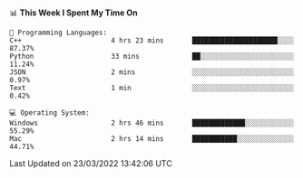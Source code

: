 
<!--START_SECTION:waka-->
📊 **This Week I Spent My Time On** 

```text
💬 Programming Languages: 
C++                      4 hrs 23 mins       █████████████████████░░░░   87.37% 
Python                   33 mins             ██░░░░░░░░░░░░░░░░░░░░░░░   11.24% 
JSON                     2 mins              ░░░░░░░░░░░░░░░░░░░░░░░░░   0.97% 
Text                     1 min               ░░░░░░░░░░░░░░░░░░░░░░░░░   0.42%

💻 Operating System: 
Windows                  2 hrs 46 mins       █████████████░░░░░░░░░░░░   55.29% 
Mac                      2 hrs 14 mins       ███████████░░░░░░░░░░░░░░   44.71%

```


 Last Updated on 23/03/2022 13:42:06 UTC
<!--END_SECTION:waka-->
